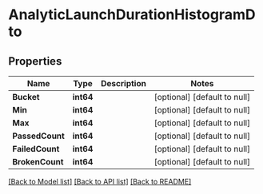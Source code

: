 # AnalyticLaunchDurationHistogramDto

## Properties
Name | Type | Description | Notes
------------ | ------------- | ------------- | -------------
**Bucket** | **int64** |  | [optional] [default to null]
**Min** | **int64** |  | [optional] [default to null]
**Max** | **int64** |  | [optional] [default to null]
**PassedCount** | **int64** |  | [optional] [default to null]
**FailedCount** | **int64** |  | [optional] [default to null]
**BrokenCount** | **int64** |  | [optional] [default to null]

[[Back to Model list]](../README.md#documentation-for-models) [[Back to API list]](../README.md#documentation-for-api-endpoints) [[Back to README]](../README.md)

